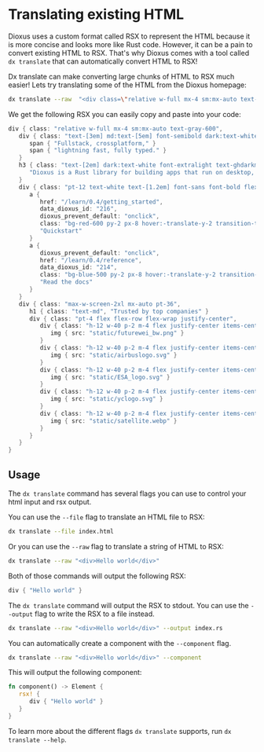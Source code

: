 # Translating existing HTML

Dioxus uses a custom format called RSX to represent the HTML because it is more concise and looks more like Rust code. However, it can be a pain to convert existing HTML to RSX. That's why Dioxus comes with a tool called `dx translate` that can automatically convert HTML to RSX!

Dx translate can make converting large chunks of HTML to RSX much easier! Lets try translating some of the HTML from the Dioxus homepage:

```sh
dx translate --raw  "<div class=\"relative w-full mx-4 sm:mx-auto text-gray-600\"><div class=\"text-[3em] md:text-[5em] font-semibold dark:text-white text-ghdarkmetal font-sans py-12 flex flex-col\"><span>Fullstack, crossplatform,</span><span>lightning fast, fully typed.</span></div><h3 class=\"text-[2em] dark:text-white font-extralight text-ghdarkmetal pt-4 max-w-screen-md mx-auto\">Dioxus is a Rust library for building apps that run on desktop, web, mobile, and more.</h3><div class=\"pt-12 text-white text-[1.2em] font-sans font-bold flex flex-row justify-center space-x-4\"><a href=\"/learn/0.4/getting_started\" dioxus-prevent-default=\"onclick\" class=\"bg-red-600 py-2 px-8 hover:-translate-y-2 transition-transform duration-300\" data-dioxus-id=\"216\">Quickstart</a><a href=\"/learn/0.4/reference\" dioxus-prevent-default=\"onclick\" class=\"bg-blue-500 py-2 px-8 hover:-translate-y-2 transition-transform duration-300\" data-dioxus-id=\"214\">Read the docs</a></div><div class=\"max-w-screen-2xl mx-auto pt-36\"><h1 class=\"text-md\">Trusted by top companies</h1><div class=\"pt-4 flex flex-row flex-wrap justify-center\"><div class=\"h-12 w-40 bg-black p-2 m-4 flex justify-center items-center\"><img src=\"static/futurewei_bw.png\"></div><div class=\"h-12 w-40 bg-black p-2 m-4 flex justify-center items-center\"><img src=\"static/airbuslogo.svg\"></div><div class=\"h-12 w-40 bg-black p-2 m-4 flex justify-center items-center\"><img src=\"static/ESA_logo.svg\"></div><div class=\"h-12 w-40 bg-black p-2 m-4 flex justify-center items-center\"><img src=\"static/yclogo.svg\"></div><div class=\"h-12 w-40 bg-black p-2 m-4 flex justify-center items-center\"><img src=\"static/satellite.webp\"></div></div></div></div>"
```

We get the following RSX you can easily copy and paste into your code:

```rs
div { class: "relative w-full mx-4 sm:mx-auto text-gray-600",
   div { class: "text-[3em] md:text-[5em] font-semibold dark:text-white text-ghdarkmetal font-sans py-12 flex flex-col",
      span { "Fullstack, crossplatform," }
      span { "lightning fast, fully typed." }
   }
   h3 { class: "text-[2em] dark:text-white font-extralight text-ghdarkmetal pt-4 max-w-screen-md mx-auto",
      "Dioxus is a Rust library for building apps that run on desktop, web, mobile, and more."
   }
   div { class: "pt-12 text-white text-[1.2em] font-sans font-bold flex flex-row justify-center space-x-4",
      a {
         href: "/learn/0.4/getting_started",
         data_dioxus_id: "216",
         dioxus_prevent_default: "onclick",
         class: "bg-red-600 py-2 px-8 hover:-translate-y-2 transition-transform duration-300",
         "Quickstart"
      }
      a {
         dioxus_prevent_default: "onclick",
         href: "/learn/0.4/reference",
         data_dioxus_id: "214",
         class: "bg-blue-500 py-2 px-8 hover:-translate-y-2 transition-transform duration-300",
         "Read the docs"
      }
   }
   div { class: "max-w-screen-2xl mx-auto pt-36",
      h1 { class: "text-md", "Trusted by top companies" }
      div { class: "pt-4 flex flex-row flex-wrap justify-center",
         div { class: "h-12 w-40 p-2 m-4 flex justify-center items-center",
            img { src: "static/futurewei_bw.png" }
         }
         div { class: "h-12 w-40 p-2 m-4 flex justify-center items-center",
            img { src: "static/airbuslogo.svg" }
         }
         div { class: "h-12 w-40 p-2 m-4 flex justify-center items-center",
            img { src: "static/ESA_logo.svg" }
         }
         div { class: "h-12 w-40 p-2 m-4 flex justify-center items-center",
            img { src: "static/yclogo.svg" }
         }
         div { class: "h-12 w-40 p-2 m-4 flex justify-center items-center",
            img { src: "static/satellite.webp" }
         }
      }
   }
}
```

## Usage

The `dx translate` command has several flags you can use to control your html input and rsx output.

You can use the `--file` flag to translate an HTML file to RSX:

```sh
dx translate --file index.html
```

Or you can use the `--raw` flag to translate a string of HTML to RSX:

```sh
dx translate --raw "<div>Hello world</div>"
```

Both of those commands will output the following RSX:

```rs
div { "Hello world" }
```

The `dx translate` command will output the RSX to stdout. You can use the `--output` flag to write the RSX to a file instead.

```sh
dx translate --raw "<div>Hello world</div>" --output index.rs
```

You can automatically create a component with the `--component` flag.

```sh
dx translate --raw "<div>Hello world</div>" --component
```

This will output the following component:

```rs
fn component() -> Element {
   rsx! {
      div { "Hello world" }
   }
}
```

To learn more about the different flags `dx translate` supports, run `dx translate --help`.
